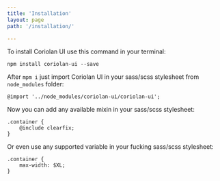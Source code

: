 ```yaml
---
title: 'Installation'
layout: page
path: '/installation/'

---
```


To install Coriolan UI use this command in your terminal:

    npm install coriolan-ui --save

After `mpm i` just import Coriolan UI in your sass/scss stylesheet from `node_modules` folder:

    @import '../node_modules/coriolan-ui/coriolan-ui';

Now you can add any available mixin in your sass/scss stylesheet:

    .container {
        @include clearfix;
    }

Or even use any supported variable in your fucking sass/scss stylesheet:

    .container {
        max-width: $XL;
    }
